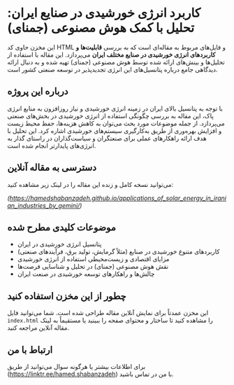 # کاربرد انرژی خورشیدی در صنایع ایران: تحلیل با کمک هوش مصنوعی (جمنای)

این مخزن حاوی کد HTML و فایل‌های مربوط به مقاله‌ای است که به بررسی **قابلیت‌ها و کاربردهای انرژی خورشیدی در صنایع مختلف ایران** می‌پردازد. این مقاله با استفاده از تحلیل‌ها و بینش‌های ارائه شده توسط هوش مصنوعی (جمنای) تهیه شده و به دنبال ارائه دیدگاهی جامع درباره پتانسیل‌های این انرژی تجدیدپذیر در توسعه صنعتی کشور است.

## درباره این پروژه

با توجه به پتانسیل بالای ایران در زمینه انرژی خورشیدی و نیاز روزافزون به منابع انرژی پاک، این مقاله به بررسی چگونگی استفاده از انرژی خورشیدی در بخش‌های صنعتی می‌پردازد. از جمله موضوعات مورد بحث می‌توان به کاهش هزینه‌ها، حفظ محیط زیست و افزایش بهره‌وری از طریق به‌کارگیری سیستم‌های خورشیدی اشاره کرد. این تحلیل با هدف ارائه راهکارهای عملی برای صنعتگران و سیاست‌گذاران در راستای گذار به انرژی‌های پایدارتر انجام شده است.

## دسترسی به مقاله آنلاین

می‌توانید نسخه کامل و زنده این مقاله را در لینک زیر مشاهده کنید:


*(https://hamedshabanzadeh.github.io/applications_of_solar_energy_in_iranian_industries_by_gemini/)*

## موضوعات کلیدی مطرح شده

* پتانسیل انرژی خورشیدی در ایران
* کاربردهای متنوع خورشیدی در صنایع (مثلاً گرمایش، تولید برق، فرآیندهای صنعتی)
* مزایای اقتصادی و زیست‌محیطی استفاده از انرژی خورشیدی
* نقش هوش مصنوعی (جمنای) در تحلیل و شناسایی فرصت‌ها
* چالش‌ها و راهکارهای توسعه خورشیدی در صنعت ایران

## چطور از این مخزن استفاده کنید

این مخزن عمدتاً برای نمایش آنلاین مقاله طراحی شده است. شما می‌توانید فایل `index.html` را مشاهده کنید تا ساختار و محتوای صفحه را ببینید یا مستقیماً به لینک مقاله آنلاین مراجعه کنید.

## ارتباط با من

برای اطلاعات بیشتر یا هرگونه سوال می‌توانید از طریق (https://linktr.ee/hamed.shabanzadeh) با من در تماس باشید.
